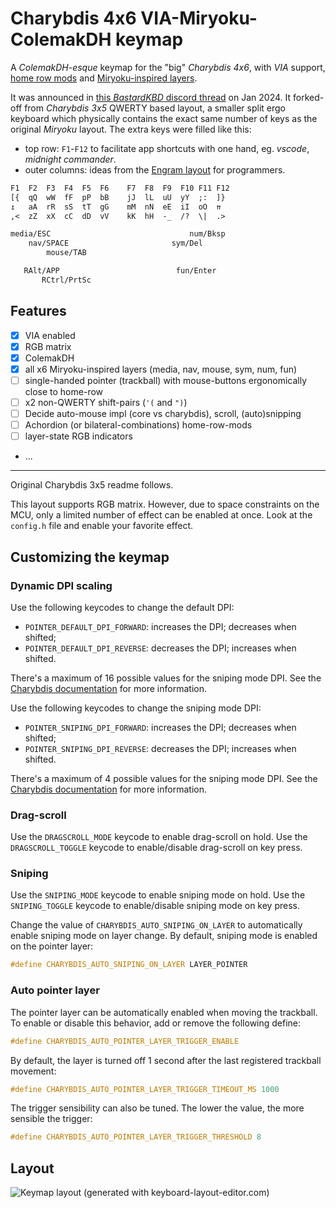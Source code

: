 # Charybdis 4x6 VIA-Miryoku-ColemakDH keymap

A *ColemakDH-esque* keymap for the "big" *Charybdis 4x6*, with *VIA* support,
[home row mods](https://precondition.github.io/home-row-mods) and
[Miryoku-inspired layers](https://github.com/manna-harbour/miryoku).

It was announced in [this *BastardKBD* discord thread](https://discordapp.com/channels/681309835135811648/1193692606568333342)
on Jan 2024. It forked-off from *Charybdis 3x5* QWERTY based layout,
a smaller split ergo keyboard which physically contains the exact same number of
keys as the original *Miryoku* layout.  The extra keys were filled like this:

- top row: `F1`-`F12` to facilitate app shortcuts
  with one hand, eg. *vscode*, *midnight commander*.
- outer columns: ideas from the [Engram layout](https://sunaku.github.io/engram-keyboard-layout.html)
  for programmers.

```txt
F1  F2  F3  F4  F5  F6    F7  F8  F9  F10 F11 F12
[{  qQ  wW  fF  pP  bB    jJ  lL  uU  yY  ;:  ]}
↥   aA  rR  sS  tT  gG    mM  nN  eE  iI  oO  ⇈
,<  zZ  xX  cC  dD  vV    kK  hH  -_  /?  \|  .>

media/ESC                               num/Bksp
    nav/SPACE                       sym/Del
        mouse/TAB

   RAlt/APP                          fun/Enter
       RCtrl/PrtSc
```

## Features

- [x] VIA enabled
- [x] RGB matrix
- [x] ColemakDH
- [x] all x6 Miryoku-inspired layers (media, nav, mouse, sym, num, fun)
- [ ] single-handed pointer (trackball) with mouse-buttons ergonomically close to home-row
- [ ] x2 non-QWERTY shift-pairs (`'(` and `")`)
- [ ] Decide auto-mouse impl (core vs charybdis), scroll, (auto)snipping
- [ ] Achordion (or bilateral-combinations) home-row-mods
- [ ] layer-state RGB indicators
- ...

---

Original Charybdis 3x5 readme follows.

This layout supports RGB matrix. However, due to space constraints on the MCU,
only a limited number of effect can be enabled at once. Look at the `config.h` file and
enable your favorite effect.

## Customizing the keymap

### Dynamic DPI scaling

Use the following keycodes to change the default DPI:

-   `POINTER_DEFAULT_DPI_FORWARD`: increases the DPI; decreases when shifted;
-   `POINTER_DEFAULT_DPI_REVERSE`: decreases the DPI; increases when shifted.

There's a maximum of 16 possible values for the sniping mode DPI. See the [Charybdis documentation](../../README.md) for more information.

Use the following keycodes to change the sniping mode DPI:

-   `POINTER_SNIPING_DPI_FORWARD`: increases the DPI; decreases when shifted;
-   `POINTER_SNIPING_DPI_REVERSE`: decreases the DPI; increases when shifted.

There's a maximum of 4 possible values for the sniping mode DPI. See the [Charybdis documentation](../../README.md) for more information.

### Drag-scroll

Use the `DRAGSCROLL_MODE` keycode to enable drag-scroll on hold. Use the `DRAGSCROLL_TOGGLE` keycode to enable/disable drag-scroll on key press.

### Sniping

Use the `SNIPING_MODE` keycode to enable sniping mode on hold. Use the `SNIPING_TOGGLE` keycode to enable/disable sniping mode on key press.

Change the value of `CHARYBDIS_AUTO_SNIPING_ON_LAYER` to automatically enable sniping mode on layer change. By default, sniping mode is enabled on the pointer layer:

```c
#define CHARYBDIS_AUTO_SNIPING_ON_LAYER LAYER_POINTER
```

### Auto pointer layer

The pointer layer can be automatically enabled when moving the trackball. To enable or disable this behavior, add or remove the following define:

```c
#define CHARYBDIS_AUTO_POINTER_LAYER_TRIGGER_ENABLE
```

By default, the layer is turned off 1 second after the last registered trackball movement:

```c
#define CHARYBDIS_AUTO_POINTER_LAYER_TRIGGER_TIMEOUT_MS 1000
```

The trigger sensibility can also be tuned. The lower the value, the more sensible the trigger:

```c
#define CHARYBDIS_AUTO_POINTER_LAYER_TRIGGER_THRESHOLD 8
```

## Layout

![Keymap layout (generated with keyboard-layout-editor.com)](https://i.imgur.com/uHEnqEN.png)

